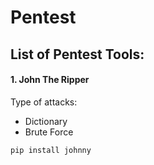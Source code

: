 
# Pentest

## List of Pentest Tools:

#### 1. John The Ripper
Type of attacks:
- Dictionary
- Brute Force

```sh
pip install johnny
```